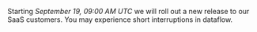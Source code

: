 Starting *September 19, 09:00 AM UTC* we will roll out a new release to our SaaS customers. You may experience short interruptions in dataflow.
